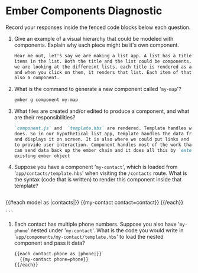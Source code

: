 # Ember Components Diagnostic

Record your responses inside the fenced code blocks below each question.

1.  Give an example of a visual hierarchy that could be modeled with components. Explain why each piece might be it's own component.

    ```md
    Hear me out, let's say we are making a list app. A list has a title and
    items in the list. Both the title and the list could be components. So, when
    we are looking at the differesnt lists, each title is rendered as a component
    and when you click on them, it renders that list. Each item of that list is
    also a component.
    ```

1.  What is the command to generate a new component called '`my-map`'?

    ```sh
    ember g component my-map
    ```

1.  What files are created and/or edited to produce a component, and what are their responsibilities?

    ```md
    `component.js` and  `template.hbs` are rendered. Template handles what the user
    does. So in our hypothetical list app, template handles the data from the model
    and displays it on screen. It is also where we could put links and buttons
    to provide user interaction. Component handles most of the work that happens on the backend. It
    can send data back up the ember chain and it does all this by `extend`ing the
    existing ember object
    ```

1.  Suppose you have a component '`my-contact`', which is loaded from
    '`app/contacts/template.hbs`' when visiting the `/contacts` route. What is
    the syntax (code that is written) to render this component inside that template?

    ```html
  {{#each model as |contacts|}}
    {{my-contact contact=contact}}
  {{/each}}

    ```

1.  Each contact has multiple phone numbers. Suppose you also have '`my-phone`'
    nested under '`my-contact`'. What is the code you would write in
    '`app/components/my-contact/template.hbs`' to load the nested component and
    pass it data?

    ```html
    {{each contact.phone as |phone|}}
      {{my-contact phone=phone}}
    {{/each}}
    ```
